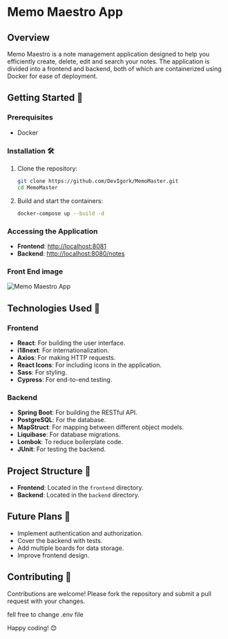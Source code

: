 # Memo Maestro App

## Overview

Memo Maestro is a note management application designed to help you efficiently create, delete, edit and search your notes. The application is divided into a frontend and backend, both of which are containerized using Docker for ease of deployment.

## Getting Started 🚀

### Prerequisites
- Docker

### Installation 🛠️

1. Clone the repository:
    ```bash
    git clone https://github.com/DevIgork/MemoMaster.git
    cd MemoMaster
    ```

2. Build and start the containers:
    ```bash
    docker-compose up --build -d
    ```

### Accessing the Application

- **Frontend**: [http://localhost:8081](http://localhost:8081)
- **Backend**: [http://localhost:8080/notes](http://localhost:8080/notes)

### Front End image

![Memo Maestro App](https://i.imgur.com/duY41cz.png)

## Technologies Used 🧰

### Frontend
- **React**: For building the user interface.
- **i18next**: For internationalization.
- **Axios**: For making HTTP requests.
- **React Icons**: For including icons in the application.
- **Sass**: For styling.
- **Cypress**: For end-to-end testing.

### Backend
- **Spring Boot**: For building the RESTful API.
- **PostgreSQL**: For the database.
- **MapStruct**: For mapping between different object models.
- **Liquibase**: For database migrations.
- **Lombok**: To reduce boilerplate code.
- **JUnit**: For testing the backend.

## Project Structure 📂

- **Frontend**: Located in the `frontend` directory.
- **Backend**: Located in the `backend` directory.

## Future Plans 🌟
- Implement authentication and authorization.
- Cover the backend with tests.
- Add multiple boards for data storage.
- Improve frontend design.

## Contributing 🤝

Contributions are welcome! Please fork the repository and submit a pull request with your changes.

fell free to change .env file

Happy coding! 😊
